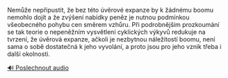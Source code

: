 
Nemůže nepřipustit, že bez této úvěrové expanze by k žádnému boomu nemohlo dojít a že zvýšení nabídky peněz je nutnou podmínkou všeobecného pohybu cen směrem vzhůru. Při podrobnějším prozkoumání se tak teorie o nepeněžním vysvětlení cyklických výkyvů redukuje na tvrzení, že úvěrová expanze, ačkoli je nezbytnou náležitostí boomu, není sama o sobě dostatečná k jeho vyvolání, a proto jsou pro jeho vznik třeba i další okolnosti.

[🔊 Poslechnout audio](/data/7-paragraphs/audio/chapter_100/para_010-Neme-nepipustit-e-bez-tto-vrov-expanze-by.mp3)
